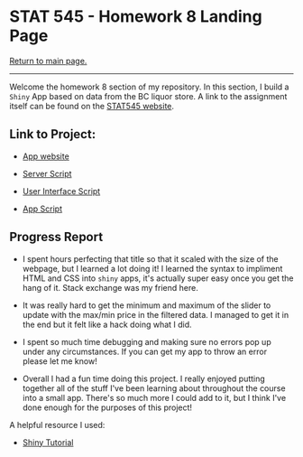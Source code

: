 STAT 545 - Homework 8 Landing Page
================

[Return to main page.](https://github.com/HScheiber/STAT545-hw-Scheiber-Hayden/blob/master/README.md "Main page")

------------------------------------------------------------------------

Welcome the homework 8 section of my repository. In this section, I build a `Shiny` App based on data from the BC liquor store. A link to the assignment itself can be found on the [STAT545 website](http://stat545.com/hw08_shiny.html).

Link to Project:
-----

- [App website](https://scheiber.shinyapps.io/BC_Liquor_App/)

- [Server Script](server.R)

- [User Interface Script](ui.R)

- [App Script](app.R)

Progress Report
---------------

- I spent hours perfecting that title so that it scaled with the size of the webpage, but I learned a lot doing it! I learned the syntax to impliment HTML and CSS into `shiny` apps, it's actually super easy once you get the hang of it. Stack exchange was my friend here.

- It was really hard to get the minimum and maximum of the slider to update with the max/min price in the filtered data. I managed to get it in the end but it felt like a hack doing what I did.

- I spent so much time debugging and making sure no errors pop up under any circumstances. If you can get my app to throw an error please let me know!

- Overall I had a fun time doing this project. I really enjoyed putting together all of the stuff I've been learning about throughout the course into a small app. There's so much more I could add to it, but I think I've done enough for the purposes of this project!

A helpful resource I used:

- [Shiny Tutorial](https://shiny.rstudio.com/tutorial/written-tutorial/lesson1/)